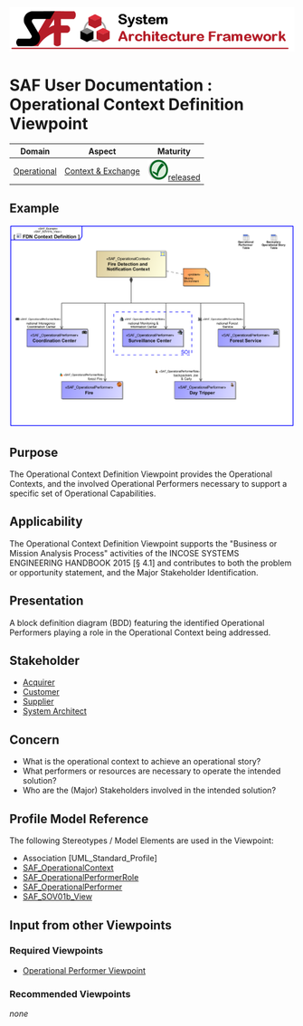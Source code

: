 ![System Architecture Framework](../diagrams/Banner_SAF.png)
# SAF User Documentation : Operational Context Definition Viewpoint
|**Domain**|**Aspect**|**Maturity**|
| --- | --- | --- |
|[Operational](../domains.md#Domain-Operational)|[Context & Exchange](../aspects.md#Aspect-Context-&-Exchange)|![Released](../diagrams/Symbol_confirmed.png )[released](../using-saf/maturity.md#released)|
## Example
![Operational-Context-Definition-Viewpoint-primary-example.svg](../diagrams/vp-examples/Operational-Context-Definition-Viewpoint-primary-example.svg)
## Purpose
The Operational Context Definition Viewpoint provides the Operational Contexts, and the involved Operational Performers necessary to support a specific set of Operational Capabilities.
## Applicability
The Operational Context Definition Viewpoint supports the "Business or Mission Analysis Process" activities of the INCOSE SYSTEMS ENGINEERING HANDBOOK 2015 [§ 4.1] and contributes to both the problem or opportunity statement, and the Major Stakeholder Identification.
## Presentation
A block definition diagram (BDD) featuring the identified Operational Performers playing a role in the Operational Context being addressed.

## Stakeholder
* [Acquirer](../stakeholders.md#Acquirer)
* [Customer](../stakeholders.md#Customer)
* [Supplier](../stakeholders.md#Supplier)
* [System Architect](../stakeholders.md#System-Architect)
## Concern
* What is the operational context to achieve an operational story?
* What performers or resources are necessary to operate the intended solution?
* Who are the (Major) Stakeholders involved in the intended solution?
## Profile Model Reference
The following Stereotypes / Model Elements are used in the Viewpoint:
* Association [UML_Standard_Profile]
* [SAF_OperationalContext](../stereotypes.md#SAF_OperationalContext)
* [SAF_OperationalPerformerRole](../stereotypes.md#SAF_OperationalPerformerRole)
* [SAF_OperationalPerformer](../stereotypes.md#SAF_OperationalPerformer)
* [SAF_SOV01b_View](../stereotypes.md#SAF_SOV01b_View)
## Input from other Viewpoints
### Required Viewpoints
* [Operational Performer Viewpoint](Operational-Performer-Viewpoint.md)
### Recommended Viewpoints
*none*
